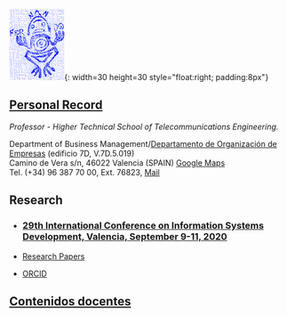 ![Exlibris](Rana.png){: width=30 height=30 style="float:right; padding:8px"}

## [Personal Record](http://www.upv.es/ficha-personal/fgonzal)
*Professor - Higher Technical School of Telecommunications Engineering.*    

Department of Business Management/[Departamento de Organización de Empresas](https://www.doe.upv.es) (edificio 7D, V.7D.5.019)    
Camino de Vera s/n, 46022 Valencia (SPAIN) [Google Maps](https://www.google.es/maps/place/Departamento+de+Organización+de+Empresas/@39.4810472,-0.3396806,18z/data=!3m1!4b1!4m5!3m4!1s0xd604880cbfc3375:0x2dce851824b9109b!8m2!3d39.4810876!4d-0.3386372)    
Tel. (+34) 96 387 70 00, Ext. 76823,
[Mail](fgonzal@omp.upv.es)


## Research

* ### [29th International Conference on Information Systems Development, Valencia, September 9-11, 2020 ](http://isd2020.webs.upv.es)

* [Research Papers](https://scholar.google.com/citations?user=ZwUFeFAAAAAJ&hl=en)
* [ORCID](https://orcid.org/0000-0002-2617-1559
)

## [Contenidos docentes](cont-docentes.md)

